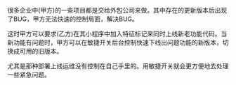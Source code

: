 很多企业中(甲方)的一些项目都是交给外包公司来做。其中存在的更新版本后出现了BUG，甲方无法快速的控制局面，解决BUG。

这时甲方可以要求(乙方)在其小程序中加入特征标记来同时上线新老功能代码。当新功能有问题时，甲方可以在敏捷开关后台控制快速下线出问题功能的新版本，切换成可用的旧版本。

尤其是那种部署上线运维没有控制在自己手里的。用敏捷开关就会更方便地去处理一些紧急问题。